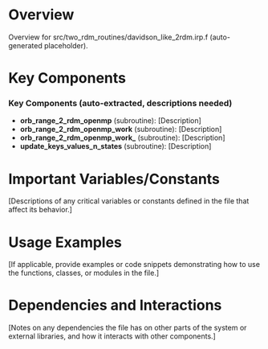 # Overview

Overview for src/two_rdm_routines/davidson_like_2rdm.irp.f (auto-generated placeholder).

# Key Components

### Key Components (auto-extracted, descriptions needed)
- **orb_range_2_rdm_openmp** (subroutine): [Description]
- **orb_range_2_rdm_openmp_work** (subroutine): [Description]
- **orb_range_2_rdm_openmp_work_** (subroutine): [Description]
- **update_keys_values_n_states** (subroutine): [Description]

# Important Variables/Constants

[Descriptions of any critical variables or constants defined in the file that affect its behavior.]

# Usage Examples

[If applicable, provide examples or code snippets demonstrating how to use the functions, classes, or modules in the file.]

# Dependencies and Interactions

[Notes on any dependencies the file has on other parts of the system or external libraries, and how it interacts with other components.]
